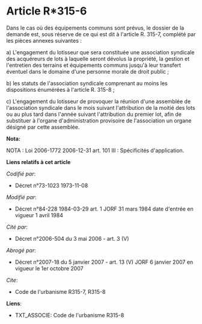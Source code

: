 # Article R*315-6

Dans le cas où des équipements communs sont prévus, le dossier de la demande est, sous réserve de ce qui est dit à l'article
R. 315-7, complété par les pièces annexes suivantes :

a) L'engagement du lotisseur que sera constituée une association syndicale des acquéreurs de lots à laquelle seront dévolus
la propriété, la gestion et l'entretien des terrains et équipements communs jusqu'à leur transfert éventuel dans le domaine
d'une personne morale de droit public ;

b) les statuts de l'association syndicale comprenant au moins les dispositions énumérées à l'article R. 315-8 ;

c) L'engagement du lotisseur de provoquer la réunion d'une assemblée de l'association syndicale dans le mois suivant
l'attribution de la moitié des lots ou au plus tard dans l'année suivant l'attribution du premier lot, afin de substituer à
l'organe d'administration provisoire de l'association un organe désigné par cette assemblée.

**Nota:**

NOTA : Loi 2006-1772 2006-12-31 art. 101 III : Spécificités d'application.

**Liens relatifs à cet article**

_Codifié par_:

  - Décret n°73-1023 1973-11-08

_Modifié par_:

  - Décret n°84-228 1984-03-29 art. 1 JORF 31 mars 1984 date d'entrée en vigueur 1 avril 1984

_Cité par_:

  - Décret n°2006-504 du 3 mai 2006 - art. 3 (V)

_Abrogé par_:

  - Décret n°2007-18 du 5 janvier 2007 - art. 13 (V) JORF 6 janvier 2007 en vigueur le 1er octobre 2007

_Cite_:

  - Code de l'urbanisme R315-7, R315-8

**Liens**:

  - TXT_ASSOCIE: Code de l'urbanisme R315-8

